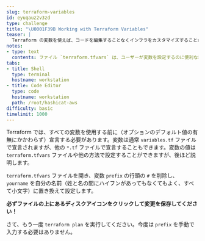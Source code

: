 ```yaml
---
slug: terraform-variables
id: eyuqauz2v3zd
type: challenge
title: "\U0001F39B️ Working with Terraform Variables"
teaser: |
  Terraform の変数を使えば、コードを編集することなくインフラをカスタマイズすることができます。同じ Terraform のコードを使って、開発環境、ステージング環境、本番環境をデプロイすることができますが、異なる変数を使用することができます。
notes:
- type: text
  contents: ファイル `terraform.tfvars` は、ユーザーが変数を設定するのに便利な場所です。
tabs:
- title: Shell
  type: terminal
  hostname: workstation
- title: Code Editor
  type: code
  hostname: workstation
  path: /root/hashicat-aws
difficulty: basic
timelimit: 1000
---
```

Terraform では、すべての変数を使用する前に（オプションのデフォルト値の有無にかかわらず）宣言する必要があります。変数は通常 `variables.tf` ファイルで宣言されますが、他の `*.tf` ファイルで宣言することもできます。変数の値は `terraform.tfvars` ファイルや他の方法で設定することができますが、後ほど説明します。

`terraform.tfvars` ファイルを開き、変数 `prefix` の行頭の `#` を削除し、`yourname` を自分の名前（姓と名の間にハイフンがあってもなくてもよく、すべて小文字）に置き換えて設定します。

**必ずファイルの上にあるディスクアイコンをクリックして変更を保存してください！**

さて、もう一度 `terraform plan` を実行してください。今度は `prefix` を手動で入力する必要はありません。